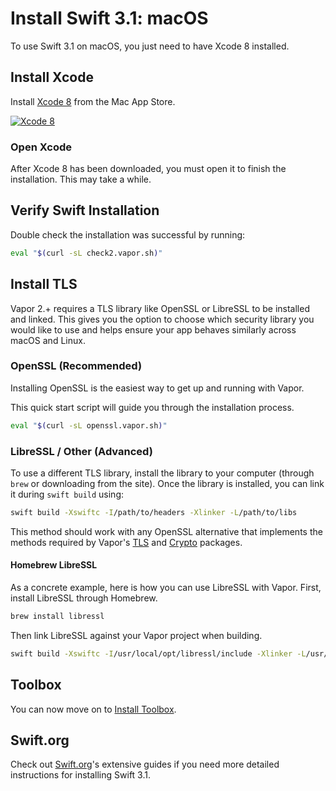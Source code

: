 # Install Swift 3.1: macOS

To use Swift 3.1 on macOS, you just need to have Xcode 8 installed.

## Install Xcode

Install [Xcode 8](https://itunes.apple.com/us/app/xcode/id497799835?mt=12) from the Mac App Store.

[![Xcode 8](https://cloud.githubusercontent.com/assets/1342803/18537674/2ddd8e9c-7ad5-11e6-9bc2-7155d57d20ec.png)](https://itunes.apple.com/us/app/xcode/id497799835?mt=12)

### Open Xcode

After Xcode 8 has been downloaded, you must open it to finish the installation. This may take a while.

## Verify Swift Installation

Double check the installation was successful by running:

```sh
eval "$(curl -sL check2.vapor.sh)"
```

## Install TLS

Vapor 2.+ requires a TLS library like OpenSSL or LibreSSL to be installed and linked. This gives you the option to choose which security library you would like to use and helps ensure your app behaves similarly across macOS and Linux.

### OpenSSL (Recommended)

Installing OpenSSL is the easiest way to get up and running with Vapor.

This quick start script will guide you through the installation process.

```sh
eval "$(curl -sL openssl.vapor.sh)"
```

### LibreSSL / Other (Advanced)

To use a different TLS library, install the library to your computer (through `brew` or downloading from the site). Once the library is installed, you can link it during `swift build` using:

```sh
swift build -Xswiftc -I/path/to/headers -Xlinker -L/path/to/libs
```

This method should work with any OpenSSL alternative that implements the methods required by Vapor's [TLS](https://github.com/vapor/tls) and [Crypto](https://github.com/vapor/crypto) packages.

#### Homebrew LibreSSL

As a concrete example, here is how you can use LibreSSL with Vapor. First, install LibreSSL through Homebrew.

```sh
brew install libressl
```

Then link LibreSSL against your Vapor project when building.

```sh
swift build -Xswiftc -I/usr/local/opt/libressl/include -Xlinker -L/usr/local/opt/libressl/lib
```

## Toolbox

You can now move on to [Install Toolbox](install-toolbox.md).

## Swift.org

Check out [Swift.org](https://swift.org)'s extensive guides if you need more detailed instructions for installing Swift 3.1.
